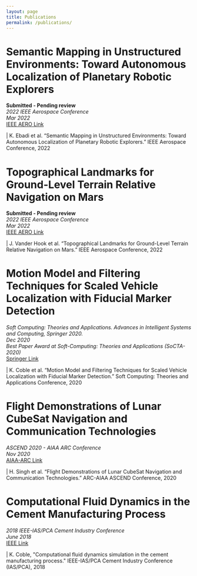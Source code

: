 ```yaml
---
layout: page
title: Publications
permalink: /publications/
---
```


# Semantic Mapping in Unstructured Environments: Toward Autonomous Localization of Planetary Robotic Explorers

**Submitted - Pending review** <br>
*2022 IEEE Aerospace Conference* <br>
*Mar 2022* <br>
[IEEE AERO Link](https://www.aeroconf.org/)

| K. Ebadi et al. “Semantic Mapping in Unstructured Environments: Toward Autonomous Localization of Planetary Robotic Explorers.” IEEE Aerospace Conference, 2022


# Topographical Landmarks for Ground-Level Terrain Relative Navigation on Mars

**Submitted - Pending review** <br>
*2022 IEEE Aerospace Conference* <br>
*Mar 2022* <br>
[IEEE AERO Link](https://www.aeroconf.org/)

| J. Vander Hook et al. “Topographical Landmarks for Ground-Level Terrain Relative Navigation on Mars.” IEEE Aerospace Conference, 2022


# Motion Model and Filtering Techniques for Scaled Vehicle Localization with Fiducial Marker Detection

*Soft Computing: Theories and Applications. Advances in Intelligent Systems and Computing, Springer 2020.* <br>
*Dec 2020* <br>
*Best Paper Award at Soft-Computing: Theories and Applications (SoCTA-2020)* <br>
[Springer Link](https://www.springer.com/gp/book/9789811617393#)

| K. Coble et al. “Motion Model and Filtering Techniques for Scaled Vehicle Localization with Fiducial Marker Detection.” Soft Computing: Theories and Applications Conference, 2020

<!-- | K. Coble, A. Mahajan, S. Kaul, H. P. Singh, “Motion Model and Filtering Techniques for Scaled Vehicle Localization with Fiducial Marker Detection.” Soft Computing: Theories and Applications Conference, 2020 -->


# Flight Demonstrations of Lunar CubeSat Navigation and Communication Technologies

*ASCEND 2020 - AIAA ARC Conference* <br>
*Nov 2020* <br>
[AIAA-ARC Link](https://arc.aiaa.org/doi/10.2514/6.2020-4008) <br>

| H. Singh et al. “Flight Demonstrations of Lunar CubeSat Navigation and Communication Technologies.” ARC-AIAA ASCEND Conference, 2020

<!-- | H. Singh, H. Hall, M. Van Buren, K. Coble, C. Huang, C. Yuan “Flight Demonstrations of Lunar CubeSat Navigation and Communication Technologies.” ARC-AIAA ASCEND Conference, 2020 -->
<!-- | Hunter Singh et al., Flight Demonstrations of Lunar CubeSat Navigation and Communication Technologies, ASCEND 2020. AIAA 2020-4008. November 2020., doi.org/10.2514/6.2020-4008 -->

# Computational Fluid Dynamics in the Cement Manufacturing Process

*2018 IEEE-IAS/PCA Cement Industry Conference* <br>
*June 2018* <br>
[IEEE Link](https://ieeexplore.ieee.org/document/8373098) <br>

| K. Coble, "Computational fluid dynamics simulation in the cement manufacturing process." IEEE-IAS/PCA Cement Industry Conference (IAS/PCA), 2018

<!-- | K. Coble, Computational fluid dynamics simulation in the cement manufacturing process, 2018 IEEE-IAS/PCA Cement Industry Conference (IAS/PCA), Nashville, TN, 2018, pp. 1-10, doi: 10.1109/CITCON.2018.8373098. -->